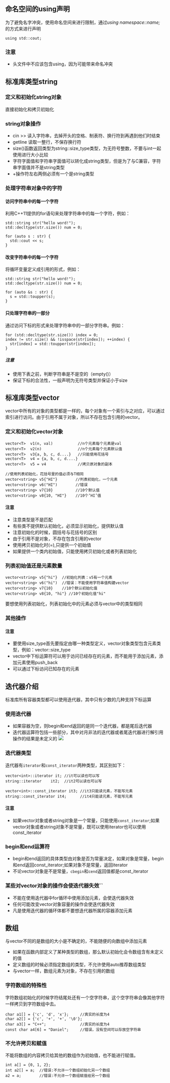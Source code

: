 ## 命名空间的using声明

为了避免名字冲突，使用命名空间来进行限制，通过*using namespace::name;* 的方式来进行声明

```
using std::cout;
```
### 注意
- 头文件中不应该包含using，因为可能带来命名冲突

## 标准库类型string

### 定义和初始化string对象

直接初始化和拷贝初始化

### string对象操作

- cin >> 读入字符串，去掉开头的空格、制表符、换行符到再遇到他们时结束
- getline 读取一整行，不保存换行符
- size()函数返回类型为string::size_type类型，为无符号整数，不要与int一起使用进行大小比较
- 字符字面值和字符串字面值可以转化成string类型，但是为了与C兼容，字符串字面值并不是string类型
- +操作符左右两侧必须有一个是string类型

### 处理字符串对象中的字符

#### 访问字符串中的每一个字符
利用C++11提供的for语句来处理字符串中的每一个字符，例如：

```
std::string str("hello word!");
std::decltype(str.size()) num = 0;

for (auto s : str) {
  std::cout << s;
}
```

#### 改变字符串中的每一个字符
将循环变量定义成引用的形式，例如：
```
std::string str("hello word!");
std::decltype(str.size()) num = 0;

for (auto &s : str) {
  s = std::toupper(s);
}
```

#### 只处理字符串的一部分
通过访问下标的形式来处理字符串中的一部分字符串。例如：

```
for (std::decltype(str.size()) index = 0;
index != str.size() && !isspace(str[index]); ++index) {
  str[index] = std::toupper(str[index]);
}

```

##### 注意
- 使用下表之前，判断字符串是不是空的（empty()）
- 保证下标的合法性，一般声明为无符号类型并保证小于size

## 标准库类型vector
vector中所有的对象的类型都是一样的，每个对象有一个索引与之对应，可以通过索引进行访问。由于引用不属于对象，所以不存在包含引用的vector。


### 定义和初始化vector对象
```
vector<T>  v1(n, val)           //n个元素每个元素是val
vector<T>  v2(n)                //n个元素每个元素默认值
vector<T>  v3{a, b, c, d....}   //只能使用花括号
vector<T>  v4 = {a, b, c, d....}
vector<T>  v5 = v4              //拷贝原对象的副本

//使用列表初始化，花括号里的值必须与T相同
vector<string> v5{"HI"}        //列表初始化，一个元素
vector<string> v6("HI")        //错误
vector<string> v7{10}          //10个默认值
vector<string> v8{10, "HI"}    //10个‘HI’值

```

#### 注意
- 注意类型是不是匹配
- 有些类不提供默认初始化，必须显示初始化，提供默认值
- 注意初始化的时候，圆括号与花括号的区别
- 由于引用不是对象，不存在包含引用的vector
- 使用拷贝初始化时(=),只提供一个初始值
- 如果提供一个类内初始值，只能使用拷贝初始化或者列表初始化

### 列表初始值还是元素数量
```
vector<string> v5{"hi"}  //初始化列表：v5有一个元素
vector<string> v6("hi")  //错误：不能使用字符串值构建vector
vector<string> v7{10}    //10个默认初始化值
vector<string> v8{10, "hi"} //10个初始化值"hi"
```
要想使用列表初始化，列表初始化中的元素必须与vector中的类型相同

### 其他操作

#### 注意
- 要使用size_type首先要指定由哪一种类型定义，vector对象类型包含元素类型，例如：vector<int>::size_type
- vector中下标运算符可以用于访问已经存在的元素，而不能用于添加元素，添加元素使用push_back
- 可以通过下标访问已知存在的元素

## 迭代器介绍
标准库所有容器类型都可以使用迭代器，其中只有少数的几种支持下标运算

### 使用迭代器

- 如果容器为空，则begin和end返回的是同一个迭代器，都是尾后迭代器
- 迭代器运算符包括一些部分，其中对月非法的迭代器或者尾迭代器进行解引用操作的结果是未定义的
![](http://res.cloudinary.com/bytedance14/image/upload/v1529509092/%E5%B1%8F%E5%B9%95%E5%BF%AB%E7%85%A7_2018-06-20_%E4%B8%8B%E5%8D%8811.34.01.png)

### 迭代器类型
迭代器有`iterator`和`const_iterator`两种类型，其区别如下：
```
vector<int>::iterator it; //it可以读也可以写
string::iterator    it2;  //it2可以读也可以写

vector<int>::const_iterator it3; //it3只能读元素，不能写元素
string::const_iterator it4;      //it4只能读元素，不能写元素
```
#### 注意
- 如果vector对象或者string对象是一个常量，只能使用`const_iterator`;如果vector对象或者string对象不是常量，既可以使用iterator也可以使用const_iterator

### begin和end运算符

- begin和end返回的具体类型由对象是否为常量决定，如果对象是常量，begin和end返回const_iterator;如果对象不是常量，返回iterator
- 不论vector对象是不是常量，`cbegin`和`cend`返回值都是const_iterator

### 某些对vector对象的操作会使迭代器失效``
- 不能在使用迭代器中for循环中使用添加元素，会使迭代器失效
- 任何可能改变vector对象容量的操作会使迭代器失效
- 凡是使用迭代器的循环体都不要想迭代器所属的容器添加元素

## 数组
与vector不同的是数组的大小是不确定的，不能随便的向数组中添加元素

- 如果在函数内部定义了某种类型的数组，那么默认初始化会令数组含有未定义的值
- 定义数组的时候必须指定数组的类型，不允许使用auto推荐数组类型
- 与vector一样，数组元素为对象，不存在引用的数组

### 字符数组的特殊性

字符数组初始化的时候字符结尾处还有一个空字符串，这个空字符串会像其他字符一样拷贝到字符数组中去。
```
char a1[] = {'c', 'd', 'x'};     //真实的长度为4
char a2[] = {'c', '+', '+', '\0'};
char a3[] = "C++";               //真实的长度为4
const char a4[6] = "Daniel";     //错误，没有空间可以存放空字符串
```
### 不允许拷贝和赋值
不能将数组的内容拷贝给其他的数组作为初始值，也不能进行赋值。
```
int a[] = {0, 1, 2};
int a2[] = a;  //错误:不允许一个数组初始化另一个数组
a2 = a;        //错误:不允许一个数组赋值给另一个数组
```
